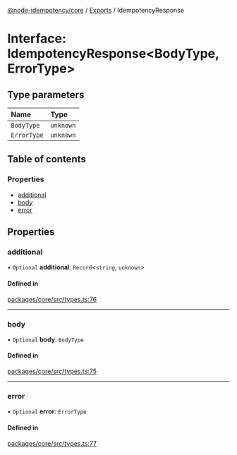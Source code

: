 [@node-idempotency/core](../README.md) / [Exports](../modules.md) / IdempotencyResponse

# Interface: IdempotencyResponse\<BodyType, ErrorType\>

## Type parameters

| Name        | Type      |
| :---------- | :-------- |
| `BodyType`  | `unknown` |
| `ErrorType` | `unknown` |

## Table of contents

### Properties

- [additional](IdempotencyResponse.md#additional)
- [body](IdempotencyResponse.md#body)
- [error](IdempotencyResponse.md#error)

## Properties

### additional

• `Optional` **additional**: `Record`\<`string`, `unknown`\>

#### Defined in

[packages/core/src/types.ts:76](https://github.com/mahendraHegde/idempotent-http/blob/865df0d/packages/core/src/types.ts#L76)

---

### body

• `Optional` **body**: `BodyType`

#### Defined in

[packages/core/src/types.ts:75](https://github.com/mahendraHegde/idempotent-http/blob/865df0d/packages/core/src/types.ts#L75)

---

### error

• `Optional` **error**: `ErrorType`

#### Defined in

[packages/core/src/types.ts:77](https://github.com/mahendraHegde/idempotent-http/blob/865df0d/packages/core/src/types.ts#L77)
